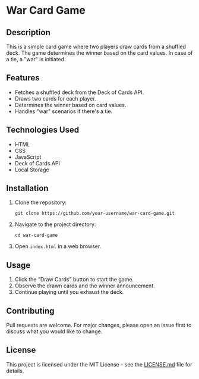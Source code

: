 # War Card Game

## Description

This is a simple card game where two players draw cards from a shuffled deck. The game determines the winner based on the card values. In case of a tie, a "war" is initiated.

## Features

- Fetches a shuffled deck from the Deck of Cards API.
- Draws two cards for each player.
- Determines the winner based on card values.
- Handles "war" scenarios if there's a tie.

## Technologies Used

- HTML
- CSS
- JavaScript
- Deck of Cards API
- Local Storage

## Installation

1. Clone the repository:

    `
    git clone https://github.com/your-username/war-card-game.git
    `

2. Navigate to the project directory:

    `
    cd war-card-game
    `


3. Open `index.html` in a web browser.

## Usage

1. Click the "Draw Cards" button to start the game.
2. Observe the drawn cards and the winner announcement.
3. Continue playing until you exhaust the deck.

## Contributing

Pull requests are welcome. For major changes, please open an issue first to discuss what you would like to change.

## License

This project is licensed under the MIT License - see the [LICENSE.md](LICENSE.md) file for details.
